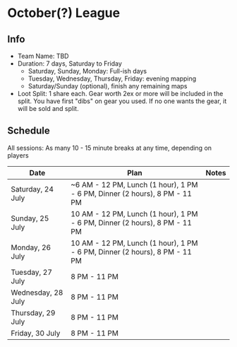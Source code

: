 # October(?) League

## Info

- Team Name: TBD
- Duration: 7 days, Saturday to Friday
  - Saturday, Sunday, Monday: Full-ish days
  - Tuesday, Wednesday, Thursday, Friday: evening mapping
  - Saturday/Sunday (optional), finish any remaining maps
- Loot Split: 1 share each. Gear worth 2ex or more will be included in the split. You have first "dibs" on gear you used. If no one wants the gear, it will be sold and split.

## Schedule

All sessions: As many 10 - 15 minute breaks at any time, depending on players

| Date               | Plan                                                                       | Notes |
| ------------------ | -------------------------------------------------------------------------- | ----- |
| Saturday, 24 July  | ~6 AM - 12 PM, Lunch (1 hour), 1 PM - 6 PM, Dinner (2 hours), 8 PM - 11 PM |       |
| Sunday, 25 July    | 10 AM - 12 PM, Lunch (1 hour), 1 PM - 6 PM, Dinner (2 hours), 8 PM - 11 PM |       |
| Monday, 26 July    | 10 AM - 12 PM, Lunch (1 hour), 1 PM - 6 PM, Dinner (2 hours), 8 PM - 11 PM |       |
| Tuesday, 27 July   | 8 PM - 11 PM                                                               |       |
| Wednesday, 28 July | 8 PM - 11 PM                                                               |       |
| Thursday, 29 July  | 8 PM - 11 PM                                                               |       |
| Friday, 30 July    | 8 PM - 11 PM                                                               |       |
